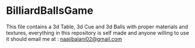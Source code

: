 # BilliardBallsGame
This file contains a 3d Table, 3d Cue and 3d Balls with proper materials and textures, everything in this repository is self made and anyone willing to use it should email me at : naajibalani02@gmail.com
